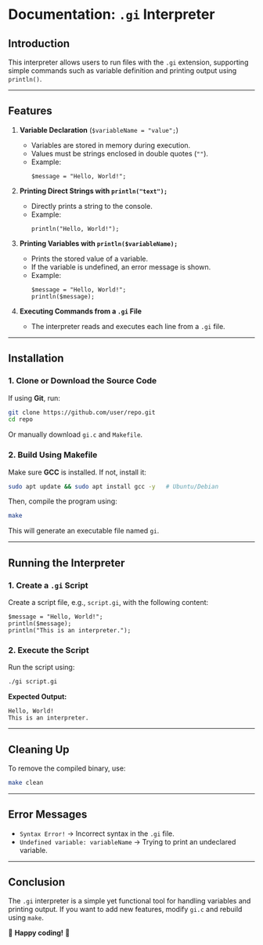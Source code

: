 # **Documentation: `.gi` Interpreter**  

## **Introduction**  
This interpreter allows users to run files with the `.gi` extension, supporting simple commands such as variable definition and printing output using `println()`.  

---

## **Features**  

1. **Variable Declaration** (`$variableName = "value";`)  
   - Variables are stored in memory during execution.  
   - Values must be strings enclosed in double quotes (`""`).  
   - Example:  
     ```
     $message = "Hello, World!";
     ```

2. **Printing Direct Strings with `println("text");`**  
   - Directly prints a string to the console.  
   - Example:  
     ```
     println("Hello, World!");
     ```

3. **Printing Variables with `println($variableName);`**  
   - Prints the stored value of a variable.  
   - If the variable is undefined, an error message is shown.  
   - Example:  
     ```
     $message = "Hello, World!";
     println($message);
     ```

4. **Executing Commands from a `.gi` File**  
   - The interpreter reads and executes each line from a `.gi` file.

---

## **Installation**  

### **1. Clone or Download the Source Code**  
If using **Git**, run:  
```sh
git clone https://github.com/user/repo.git
cd repo
```
Or manually download `gi.c` and `Makefile`.  

### **2. Build Using Makefile**  
Make sure **GCC** is installed. If not, install it:  
```sh
sudo apt update && sudo apt install gcc -y   # Ubuntu/Debian
```
Then, compile the program using:  
```sh
make
```
This will generate an executable file named `gi`.  

---

## **Running the Interpreter**  

### **1. Create a `.gi` Script**  
Create a script file, e.g., `script.gi`, with the following content:  
```
$message = "Hello, World!";
println($message);
println("This is an interpreter.");
```

### **2. Execute the Script**  
Run the script using:  
```sh
./gi script.gi
```
**Expected Output:**  
```
Hello, World!
This is an interpreter.
```

---

## **Cleaning Up**  
To remove the compiled binary, use:  
```sh
make clean
```

---

## **Error Messages**  
- `Syntax Error!` → Incorrect syntax in the `.gi` file.  
- `Undefined variable: variableName` → Trying to print an undeclared variable.  

---

## **Conclusion**  
The `.gi` interpreter is a simple yet functional tool for handling variables and printing output. If you want to add new features, modify `gi.c` and rebuild using `make`.  

🚀 **Happy coding!** 🚀
